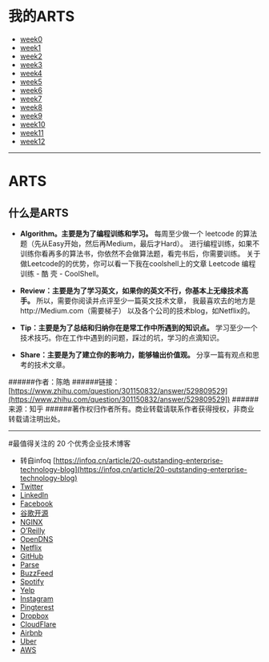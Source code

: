 # 我的ARTS
* [week0](src/week0/README.md)
* [week1](src/week1/README.md)
* [week2](src/week2/README.md)
* [week3](src/week3/README.md)
* [week4](src/week4/README.md)
* [week5](src/week5/README.md)
* [week6](src/week6/README.md)
* [week7](src/week7/README.md)
* [week8](src/week8/README.md)
* [week9](src/week9/README.md)
* [week10](src/week10/README.md)
* [week11](src/week11/README.md)
* [week12](src/week12/README.md)


***
# ARTS
## 什么是ARTS
* **Algorithm。主要是为了编程训练和学习。** 
每周至少做一个 leetcode 的算法题（先从Easy开始，然后再Medium，最后才Hard）。
进行编程训练，如果不训练你看再多的算法书，你依然不会做算法题，看完书后，你需要训练。
关于做Leetcode的的优势，你可以看一下我在coolshell上的文章 
Leetcode 编程训练 - 酷 壳 - CoolShell。
* **Review：主要是为了学习英文，如果你的英文不行，你基本上无缘技术高手。**
所以，需要你阅读并点评至少一篇英文技术文章，
我最喜欢去的地方是http://Medium.com（需要梯子）
以及各个公司的技术blog，如Netflix的。

* **Tip：主要是为了总结和归纳你在是常工作中所遇到的知识点。**
学习至少一个技术技巧。你在工作中遇到的问题，踩过的坑，学习的点滴知识。
* **Share：主要是为了建立你的影响力，能够输出价值观。**
分享一篇有观点和思考的技术文章。

######作者：陈皓
######链接：[https://www.zhihu.com/question/301150832/answer/529809529](https://www.zhihu.com/question/301150832/answer/529809529])
######来源：知乎
######著作权归作者所有。商业转载请联系作者获得授权，非商业转载请注明出处。
***
#最值得关注的 20 个优秀企业技术博客
* 转自infoq [https://infoq.cn/article/20-outstanding-enterprise-technology-blog](https://infoq.cn/article/20-outstanding-enterprise-technology-blog)
* [Twitter](https://blog.twitter.com/engineering/en_us.html)
* [LinkedIn](https://engineering.linkedin.com/)
* [Facebook](https://code.fb.com/)
* [谷歌开源](http://google-opensource.blogspot.hk/)
* [NGINX](https://www.nginx.com/blog/)
* [O’Reilly](http://radar.oreilly.com/)
* [OpenDNS](https://engineering.opendns.com/)
* [Netflix](http://techblog.netflix.com/)
* [GitHub](https://githubengineering.com/)
* [Parse](http://blog.parseplatform.org/)
* [BuzzFeed](http://www.buzzfeed.com/techblog)
* [Spotify](https://labs.spotify.com/)
* [Yelp](http://www.yelp.com/engineering)
* [Instagram](http://instagram-engineering.tumblr.com/)
* [Pingterest](https://engineering.pinterest.com/)
* [Dropbox](https://blogs.dropbox.com/tech/)
* [CloudFlare](https://blog.cloudflare.com/)
* [Airbnb](https://medium.com/airbnb-engineering)
* [Uber](https://eng.uber.com/)
* [AWS](https://aws.amazon.com/cn/blogs/aws/)

